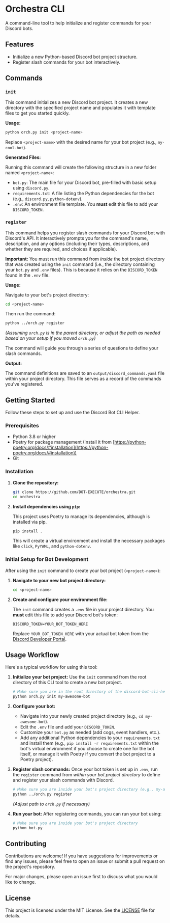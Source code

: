 # Orchestra CLI

A command-line tool to help initialize and register commands for your Discord bots.

## Features

- Initialize a new Python-based Discord bot project structure.
- Register slash commands for your bot interactively.

## Commands

### `init`

This command initializes a new Discord bot project. It creates a new directory with the specified project name and populates it with template files to get you started quickly.

**Usage:**

```bash
python orch.py init <project-name>
```

Replace `<project-name>` with the desired name for your bot project (e.g., `my-cool-bot`).

**Generated Files:**

Running this command will create the following structure in a new folder named `<project-name>`:

-   `bot.py`: The main file for your Discord bot, pre-filled with basic setup using `discord.py`.
-   `requirements.txt`: A file listing the Python dependencies for the bot (e.g., `discord.py`, `python-dotenv`).
-   `.env`: An environment file template. You **must** edit this file to add your `DISCORD_TOKEN`.

### `register`

This command helps you register slash commands for your Discord bot with Discord's API. It interactively prompts you for the command's name, description, and any options (including their types, descriptions, and whether they are required, and choices if applicable).

**Important:** You must run this command from *inside* the bot project directory that was created using the `init` command (i.e., the directory containing your `bot.py` and `.env` files). This is because it relies on the `DISCORD_TOKEN` found in the `.env` file.

**Usage:**

Navigate to your bot's project directory:

```bash
cd <project-name>
```

Then run the command:

```bash
python ../orch.py register
```
*(Assuming `orch.py` is in the parent directory, or adjust the path as needed based on your setup if you moved `orch.py`)*

The command will guide you through a series of questions to define your slash commands.

**Output:**

The command definitions are saved to an `output/discord_commands.yaml` file within your project directory. This file serves as a record of the commands you've registered.

## Getting Started

Follow these steps to set up and use the Discord Bot CLI Helper.

### Prerequisites

- Python 3.8 or higher
- Poetry for package management (Install it from [https://python-poetry.org/docs/#installation](https://python-poetry.org/docs/#installation))
- Git

### Installation

1.  **Clone the repository:**

    ```bash
    git clone https://github.com/DOT-EXECUTE/orchestra.git
    cd orchestra
    ```

2.  **Install dependencies using `pip`:**

    This project uses Poetry to manage its dependencies, although is installed via pip.

    ```bash
    pip install .
    ```
    This will create a virtual environment and install the necessary packages like `click`, `PyYAML`, and `python-dotenv`.

### Initial Setup for Bot Development

After using the `init` command to create your bot project (`<project-name>`):

1.  **Navigate to your new bot project directory:**

    ```bash
    cd <project-name>
    ```

2.  **Create and configure your environment file:**

    The `init` command creates a `.env` file in your project directory. You **must** edit this file to add your Discord bot's token:

    ```env
    DISCORD_TOKEN=YOUR_BOT_TOKEN_HERE
    ```

    Replace `YOUR_BOT_TOKEN_HERE` with your actual bot token from the [Discord Developer Portal](https://discord.com/developers/applications).

## Usage Workflow

Here's a typical workflow for using this tool:

1.  **Initialize your bot project:**
    Use the `init` command from the root directory of this CLI tool to create a new bot project.

    ```bash
    # Make sure you are in the root directory of the discord-bot-cli-helper
    python orch.py init my-awesome-bot
    ```

2.  **Configure your bot:**
    -   Navigate into your newly created project directory (e.g., `cd my-awesome-bot`).
    -   Edit the `.env` file and add your `DISCORD_TOKEN`.
    -   Customize your `bot.py` as needed (add cogs, event handlers, etc.).
    -   Add any additional Python dependencies to your `requirements.txt` and install them (e.g., `pip install -r requirements.txt` within the bot's virtual environment if you choose to create one for the bot itself, or manage it with Poetry if you convert the bot project to a Poetry project).

3.  **Register slash commands:**
    Once your bot token is set up in `.env`, run the `register` command from *within your bot project directory* to define and register your slash commands with Discord.

    ```bash
    # Make sure you are inside your bot's project directory (e.g., my-awesome-bot)
    python ../orch.py register
    ```
    *(Adjust path to `orch.py` if necessary)*

4.  **Run your bot:**
    After registering commands, you can run your bot using:

    ```bash
    # Make sure you are inside your bot's project directory
    python bot.py
    ```

## Contributing

Contributions are welcome! If you have suggestions for improvements or find any issues, please feel free to open an issue or submit a pull request on the project's repository.

For major changes, please open an issue first to discuss what you would like to change.

## License

This project is licensed under the MIT License. See the [LICENSE](LICENSE) file for details.
